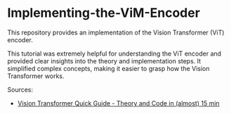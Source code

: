 # Implementing-the-ViM-Encoder

This repository provides an implementation of the Vision Transformer (ViT) encoder.

This tutorial was extremely helpful for understanding the ViT encoder and provided clear insights into the theory and implementation steps. It simplified complex concepts, making it easier to grasp how the Vision Transformer works.

Sources:
- [Vision Transformer Quick Guide - Theory and Code in (almost) 15 min](https://www.youtube.com/watch?v=j3VNqtJUoz0)
